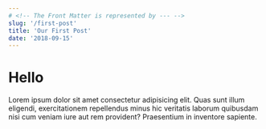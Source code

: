 ```yaml
---
# <!-- The Front Matter is represented by --- -->
slug: '/first-post'
title: 'Our First Post'
date: '2018-09-15'
---
```


# Hello

Lorem ipsum dolor sit amet consectetur adipisicing elit. Quas sunt illum eligendi, exercitationem repellendus minus hic veritatis laborum quibusdam nisi cum veniam iure aut rem provident? Praesentium in inventore sapiente.
